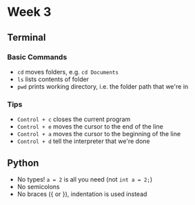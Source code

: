 # Week 3

## Terminal

### Basic Commands

* `cd` moves folders, e.g. `cd Documents`
* `ls` lists contents of folder 
* `pwd` prints working directory, i.e. the folder path that we're in

### Tips

* `Control + c` closes the current program
* `Control + e` moves the cursor to the end of the line
* `Control + a` moves the cursor to the beginning of the line
* `Control + d` tell the interpreter that we're done


## Python

* No types! `a = 2` is all you need (not `int a = 2;`)
* No semicolons
* No braces ({ or }), indentation is used instead



